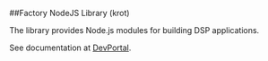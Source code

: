 ##Factory NodeJS Library (krot)

The library provides Node.js modules for building DSP applications.

See documentation at [DevPortal][1].

  [1]: http://devportal.devportal-ci.dspdev.wmg.com
